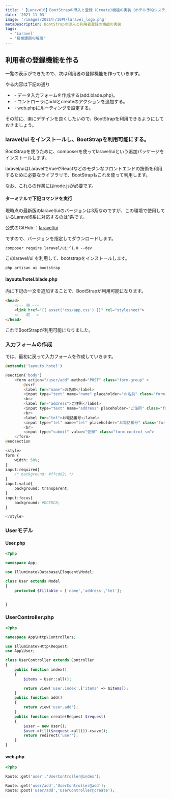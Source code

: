 ```yaml
---
title: '【Laravel6】BootStrapの導入と登録（Create)機能の実装（ホテル予約システム２）'
date: '2021-11-03'
image: '/images/2021年/10月/laravel_logo.png'
metaDescription: BootStrapの導入と利用者登録の機能の実装
tags:
  - 'Laravel'
  - '授業課題の解説'
---
```

## 利用者の登録機能を作る
一覧の表示ができたので、次は利用者の登録機能を作っていきます。

やる内容は下記の通り
- ・データ入力フォームを作成する(add.blade.php)。
- ・コントローラにaddとcreateのアクションを追加する。
- ・web.phpにルーティングを設定する。

その前に、楽にデザインを良くしたいので、BootStrapを利用できるようにしておきましょう。

### laravel/ui をインストールし、BootStrapを利用可能にする。
BootStrapを使うために、composerを使ってlaravel/uiという追加パッケージをインストールします。

laravel/uiはLaravelでVueやReactなどのモダンなフロントエンドの技術を利用するために必要なライブラリで、BootStrapもこれを使って利用します。

なお、これらの作業には<red>node.js</red>が必要です。

#### ターミナルで下記コマンドを実行
現時点の最新版のlaravel/uiのバージョンは3系なのですが、この環境で使用しているLaravel6系に対応するのは1系です。

公式のGitHub:：[laravel/ui](https://github.com/laravel/ui)

ですので、バージョンを指定してダウンロードします。

```terminal
composer require laravel/ui:^1.0 --dev
```

このlaravel/ui を利用して、bootstrapをインストールします。

```terminal
php artisan ui bootstrap
```

#### layouts/hotel.blade.php
<head>内に下記の一文を追加することで、BootStrapが利用可能になります。

```html
<head>
    <!-- 略 -->
    <link href="{{ asset('css/app.css') }}" rel="stylesheet">
    <!-- 略 -->
</head>
```

これでBootStrapが利用可能になりました。

### 入力フォームの作成
では、最初に戻って入力フォームを作成していきます。


```php
@extends('layouts.hotel')

@section('body')
    <form action="/user/add" method="POST" class="form-group" >
        @csrf
        <label for="name">お名前</label>
        <input type="text" name="name" placeholder="お名前" class="form-control" required autofocus>
        <br>
        <label for="address">ご住所</label>
        <input type="text" name="address" placeholder="ご住所" class="form-control" required>
        <br>
        <label for="tel">お電話番号</label>
        <input type="tel" name="tel" placeholder="お電話番号" class="form-control" required>
        <br>
        <input type="submit" value="登録" class="form-control-sm">
    </form>
@endsection

<style>
form {
    width: 50%;
}
input:required{
    /* background: #ffcdd2; */
}
input:valid{
    background: transparent;
}
input:focus{
    background: #DCEDC8;
}

</style>
```
### Userモデル

#### User.php
```php
<?php

namespace App;

use Illuminate\Database\Eloquent\Model;

class User extends Model
{
    protected $fillable = ['name','address','tel'];


}

```

### UserController.php

```php
<?php

namespace App\Http\Controllers;

use Illuminate\Http\Request;
use App\User;

class UserController extends Controller
{
    public function index()
    {
        $items = User::all();

        return view('user.index',['items' => $items]);
    }
    public function add()
    {
        return view('user.add');
    }
    public function create(Request $request)
    {
        $user = new User();
        $user->fill($request->all())->save();
        return redirect('user');
    }
}

```

#### web.php

```php
<?php

Route::get('user','UserController@index');

Route::get('user/add','UserController@add');
Route::post('user/add','UserController@create');

```